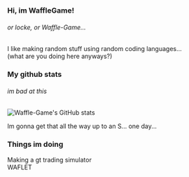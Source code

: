 ### Hi, im WaffleGame!
###### or locke, or Waffle-Game...
I like making random stuff using random coding languages...  
(what are you doing here anyways?)
### My github stats
###### im bad at this
![Waffle-Game's GitHub stats](https://github-readme-stats.vercel.app/api?username=waffle-game&show_icons=true&theme=radical)  
  
Im gonna get that all the way up to an S... one day...
### Things im doing
Making a gt trading simulator  
WAFLET
